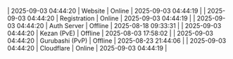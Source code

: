 | 2025-09-03 04:44:20 | Website | Online | 2025-09-03 04:44:19 |
| 2025-09-03 04:44:20 | Registration | Online | 2025-09-03 04:44:19 |
| 2025-09-03 04:44:20 | Auth Server | Offline | 2025-08-18 09:33:31 |
| 2025-09-03 04:44:20 | Kezan (PvE) | Offline | 2025-08-03 17:58:02 |
| 2025-09-03 04:44:20 | Gurubashi (PvP) | Offline | 2025-08-23 21:44:06 |
| 2025-09-03 04:44:20 | Cloudflare | Online | 2025-09-03 04:44:19 |
